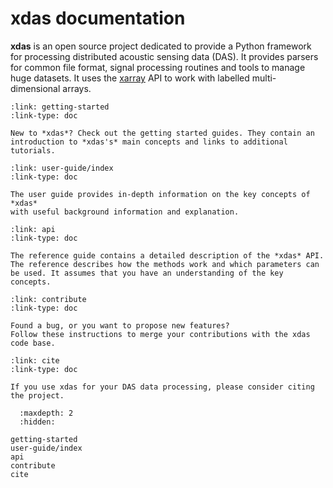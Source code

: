 # xdas documentation

**xdas** is an open source project dedicated to provide a Python framework for 
processing distributed acoustic sensing data (DAS). It provides parsers for common 
file format, signal processing routines and tools to manage huge datasets. It uses the
[xarray](https://xarray.dev) API to work with labelled multi-dimensional arrays. 

```{card} Getting Started
:link: getting-started
:link-type: doc

New to *xdas*? Check out the getting started guides. They contain an
introduction to *xdas's* main concepts and links to additional tutorials.
```

```{card} User Guide
:link: user-guide/index
:link-type: doc

The user guide provides in-depth information on the key concepts of *xdas* 
with useful background information and explanation.
```

```{card} API Reference
:link: api
:link-type: doc

The reference guide contains a detailed description of the *xdas* API.
The reference describes how the methods work and which parameters can
be used. It assumes that you have an understanding of the key concepts.
```

```{card} Contributing to xdas
:link: contribute
:link-type: doc

Found a bug, or you want to propose new features?
Follow these instructions to merge your contributions with the xdas code base.
```

```{card} Citing xdas
:link: cite
:link-type: doc

If you use xdas for your DAS data processing, please consider citing the project.
```

```{toctree}
  :maxdepth: 2
  :hidden:

getting-started
user-guide/index
api
contribute
cite
```
